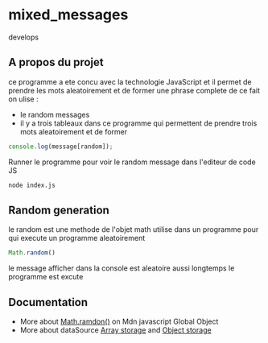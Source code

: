 # mixed_messages 
develops
## A propos du projet 
ce programme a ete concu avec la technologie JavaScript et il permet de prendre les mots aleatoirement et de former une phrase complete de ce fait on ulise :
- le random messages
- il y a trois tableaux dans ce programme qui permettent de prendre trois mots aleatoirement et de former 

```javascript
console.log(message[random]);
```
Runner le  programme pour voir le  random message dans l'editeur de code JS
```bash
node index.js
```
## Random generation

le random est une methode de l'objet math utilise dans un programme pour qui execute un programme aleatoirement

```javascript
Math.random()
```
le message afficher dans la console est aleatoire aussi longtemps le programme est excute

## Documentation
- More about [Math.ramdon()](https://developer.mozilla.org/en-US/docs/Web/JavaScript/Reference/Global_Objects/Math/random) on Mdn javascript Global Object
- More about dataSource [Array storage](https://developer.mozilla.org/en-US/docs/Web/JavaScript/Reference/Global_Objects/Array) and [Object storage](https://developer.mozilla.org/en-US/docs/Web/JavaScript/Reference/Global_Objects/Object)

